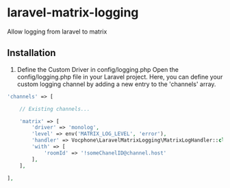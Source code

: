 # laravel-matrix-logging
Allow logging from laravel to matrix

## Installation
1. Define the Custom Driver in config/logging.php
Open the config/logging.php file in your Laravel project. Here, you can define your custom logging channel by adding a new entry to the 'channels' array.
```php
'channels' => [

    // Existing channels...

    'matrix' => [
        'driver' => 'monolog',
        'level' => env('MATRIX_LOG_LEVEL', 'error'),
        'handler' => Vocphone\LaravelMatrixLogging\MatrixLogHandler::class,
        'with' => [
            'roomId' => '!someChanelID@channel.host'
        ],
    ],

],
```